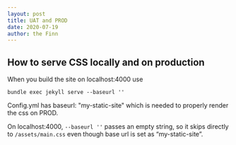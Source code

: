 ```yaml
---
layout: post
title: UAT and PROD
date: 2020-07-19
author: the Finn
---
```

## How to serve CSS locally and on production

When you build the site on localhost:4000 use

	bundle exec jekyll serve --baseurl ''

Config.yml has baseurl: "my-static-site" which is needed to properly render the css on PROD.

On localhost:4000, `--baseurl ''` passes an empty string, so it skips directly to `/assets/main.css` even though base url is set as “my-static-site”.